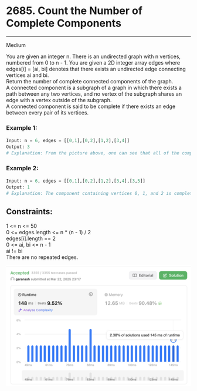 # 2685. Count the Number of Complete Components

<hr>

Medium

You are given an integer n. There is an undirected graph with n vertices, numbered from 0 to n - 1. You are given a 2D integer array edges where edges[i] = [ai, bi] denotes that there exists an undirected edge connecting vertices ai and bi.  
Return the number of complete connected components of the graph.  
A connected component is a subgraph of a graph in which there exists a path between any two vertices, and no vertex of the subgraph shares an edge with a vertex outside of the subgraph.   
A connected component is said to be complete if there exists an edge between every pair of its vertices.

### Example 1:
```python
Input: n = 6, edges = [[0,1],[0,2],[1,2],[3,4]]
Output: 3
# Explanation: From the picture above, one can see that all of the components of this graph are complete.
```

### Example 2:
```python
Input: n = 6, edges = [[0,1],[0,2],[1,2],[3,4],[3,5]]
Output: 1
# Explanation: The component containing vertices 0, 1, and 2 is complete since there is an edge between every pair of two vertices. On the other hand, the component containing vertices 3, 4, and 5 is not complete since there is no edge between vertices 4 and 5. Thus, the number of complete components in this graph is 1.
```

## Constraints:

1 <= n <= 50  
0 <= edges.length <= n * (n - 1) / 2  
edges[i].length == 2  
0 <= ai, bi <= n - 1  
ai != bi  
There are no repeated edges.  

![img2685.png](../result_img/img2685.png)